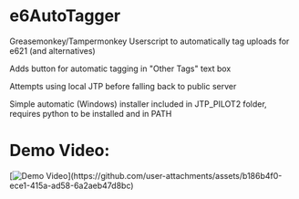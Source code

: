 # e6AutoTagger
Greasemonkey/Tampermonkey Userscript to automatically tag uploads for e621 (and alternatives)

Adds button for automatic tagging in "Other Tags" text box

Attempts using local JTP before falling back to public server

Simple automatic (Windows) installer included in JTP_PILOT2 folder, requires python to be installed and in PATH

# Demo Video:
[![Demo Video]([https://i.sstatic.net/Vp2cE.pn](https://github.com/user-attachments/assets/b186b4f0-ece1-415a-ad58-6a2aeb47d8bc))](https://github.com/user-attachments/assets/b186b4f0-ece1-415a-ad58-6a2aeb47d8bc)
